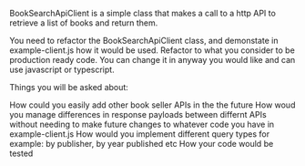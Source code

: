 BookSearchApiClient is a simple class that makes a call to a http API to retrieve a list of books and return them.

You need to refactor the BookSearchApiClient class, and demonstate in example-client.js how it would be used. Refactor to what you consider to be production ready code. You can change it in anyway you would like and can use javascript or typescript.

Things you will be asked about:

How could you easily add other book seller APIs in the the future
How woud you manage differences in response payloads between differnt APIs without needing to make future changes to whatever code you have in example-client.js
How would you implement different query types for example: by publisher, by year published etc
How your code would be tested